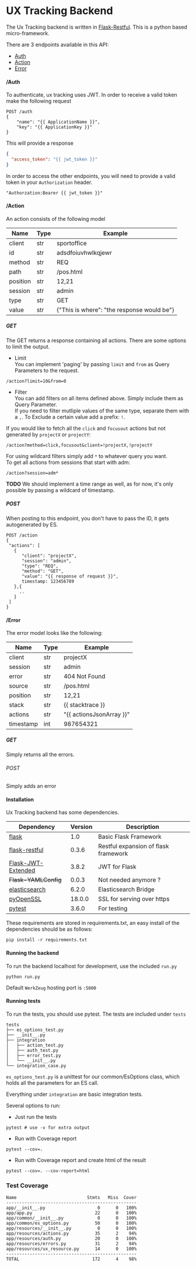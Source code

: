 # UX Tracking Backend

The Ux Tracking backend is written in [Flask-Restful](https://github.com/flask-restful/flask-restful/). This is a python based micro-framework.

There are 3 endpoints available in this API:

- [Auth](#endpointAuth)
- [Action](#endpointAction)
- [Error](#endpointError)

<span id="endpointAuth"></span>
#### /Auth
To authenticate, ux tracking uses JWT. In order to receive a valid token make the following request
```
POST /auth 
{
    "name": "{{ ApplicationName }}",
    "key": "{{ ApplicationKey }}"
}
```

This will provide a response
```json
{
  "access_token": "{{ jwt_token }}"
}
```

In order to access the other endpoints, you will need to provide a valid token in your `Authorization` header.
```
"Authorzation:Bearer {{ jwt_token }}"
```
<span id="endpointAction"></span>
#### /Action
An action consists of the following model

| Name | Type | Example |
| ---  | --- | --- |
| client | str| sportoffice |
| id | str| adsdfoiuvhwlkqjewr |
| method | str| REQ |
| path | str| /pos.html |
| position | str| 12,21 |
| session | str| admin |
| type | str| GET |
| value | str| {"This is where": "the response would be"} |


##### GET  
The GET returns a response containing all actions. There are some options to limit the output.  

- Limit  
You can implement 'paging' by passing `limit` and `from` as Query Parameters to the request.
```
/action?limit=10&from=0
```

- Filter  
You can add filters on all items defined above. Simply include them as Query Parameter.  
If you need to filter mutliple values of the same type, separate them with a `,`. To Exclude a certain value
add a prefix: `!`.

If you would like to fetch all the `click` and `focusout` actions but not generated by `projectX` or `projectY`:
```
/action?method=click,focusout&client=!projectX,!projectY
```

For using wildcard filters simply add `*` to whatever query you want.  
To get all actions from sessions that start with adm:
```
/action?session=adm*
```

**TODO**
We should implement a time range as well, as for now, it's only possible by passing a wildcard of timestamp.

##### POST
When posting to this endpoint, you don't have to pass the ID, it gets autogenerated by ES.
```
POST /action
{
 "actions": [
   {
      "client": "projectX",
      "session": "admin",
      "type": "REQ",
      "method": "GET",
      "value": "{{ response of request }}",
      timestamp: 123456789
   },{
     ..
   }
 ]
}
```

<span id="endpointError"></span>
#### /Error
The error model looks like the following:

|   Name     |      Type    | Example |
|   ---      |      ---     | --- |
| client 	 |  str			| projectX |
| session 	 |  str			| admin |
| error 	 |  str			|  404 Not Found |
| source 	 |  str			|  /pos.html |
| position 	 |  str			| 12,21 |
| stack 	 |  str			|  {{ stacktrace }} |
| actions 	 |  str			|  "{{ actionsJsonArray }}" |
| timestamp  |  int			| 987654321 |

##### GET
Simply returns all the errors.

###### POST
Simply adds an error


#### Installation
Ux Tracking backend has some dependencies.

| Dependency | Version | Description |
| --         | --      | --          |
| [flask](http://flask.pocoo.org/) | 1.0 | Basic Flask Framework|
| [flask-restful](https://github.com/flask-restful/flask-restful/) | 0.3.6 | Restful expansion of flask framework |
| [Flask-JWT-Extended](http://flask-jwt-extended.readthedocs.io/en/latest/) | 3.8.2 | JWT for Flask |
| ~~Flask-YAMLConfig~~ | 0.0.3 | Not needed anymore ? |
| [elasticsearch](https://elasticsearch-py.readthedocs.io/en/master/) | 6.2.0 | Elasticsearch Bridge |
| [pyOpenSSL](https://pyopenssl.org/en/stable/) | 18.0.0 | SSL for serving over https |
| [pytest](https://docs.pytest.org/en/latest/) | 3.6.0 | For testing |

These requirements are stored in requirements.txt, an easy install of the dependencies should be as follows:

```
pip install -r requirements.txt
```

#### Running the backend
To run the backend localhost for development, use the included `run.py`
```
python run.py
```

Default `WerkZeug` hosting port is `:5000`

#### Running tests
To run the tests, you should use pytest. The tests are included under `tests`
```
tests
├── es_options_test.py
├── __init__.py
├── integration
│   ├── action_test.py
│   ├── auth_test.py
│   ├── error_test.py
│   └── __init__.py 
└── integration_case.py
```

`es_options_test.py` is a unittest for our common/EsOptions class, which holds all the parameters for an 
ES call.

Everything under `integration` are basic integration tests.

Several options to run:
- Just run the tests
```
pytest # use -v for extra output
```

- Run with Coverage report
```
pytest --cov=.
```

- Run with Coverage report and create html of the result
```
pytest --cov=. --cov-report=html
```

### Test Coverage
```
Name                           Stmts   Miss  Cover
--------------------------------------------------
app/__init__.py                    0      0   100%
app/app.py                        22      0   100%
app/common/__init__.py             0      0   100%
app/common/es_options.py          50      0   100%
app/resources/__init__.py          0      0   100%
app/resources/actions.py          35      2    94%
app/resources/auth.py             20      0   100%
app/resources/errors.py           31      2    94%
app/resources/ux_resource.py      14      0   100%
--------------------------------------------------
TOTAL                            172      4    98%

```
